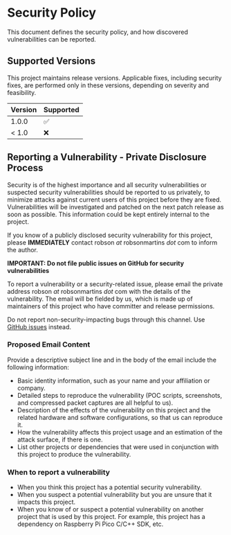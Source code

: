 # Security Policy

This document defines the security policy, and how discovered vulnerabilities can be reported.

## Supported Versions

This project maintains release versions. Applicable fixes, including security fixes, are performed only in these versions, depending on severity and feasibility.

| Version | Supported          |
| ------- | ------------------ |
| 1.0.0   | :white_check_mark: |
| < 1.0   | :x:                |

## Reporting a Vulnerability - Private Disclosure Process

Security is of the highest importance and all security vulnerabilities or suspected security vulnerabilities should be reported to us privately, to minimize attacks against current users of this project before they are fixed.
Vulnerabilities will be investigated and patched on the next patch release as soon as possible.
This information could be kept entirely internal to the project.

If you know of a publicly disclosed security vulnerability for this project, please **IMMEDIATELY** contact robson _at_ robsonmartins _dot_ com to inform the author.

**IMPORTANT: Do not file public issues on GitHub for security vulnerabilities**

To report a vulnerability or a security-related issue, please email the private address robson _at_ robsonmartins _dot_ com with the details of the vulnerability.
The email will be fielded by us, which is made up of maintainers of this project who have committer and release permissions.

Do not report non-security-impacting bugs through this channel. Use [GitHub issues](https://github.com/robsonsmartins/usbflashprog/issues/new/choose) instead.

### Proposed Email Content

Provide a descriptive subject line and in the body of the email include the following information:

 - Basic identity information, such as your name and your affiliation or company.
 - Detailed steps to reproduce the vulnerability (POC scripts, screenshots, and compressed packet captures are all helpful to us).
 - Description of the effects of the vulnerability on this project and the related hardware and software configurations, so that us can reproduce it.
 - How the vulnerability affects this project usage and an estimation of the attack surface, if there is one.
 - List other projects or dependencies that were used in conjunction with this project to produce the vulnerability.

### When to report a vulnerability
 - When you think this project has a potential security vulnerability.
 - When you suspect a potential vulnerability but you are unsure that it impacts this project.
 - When you know of or suspect a potential vulnerability on another project that is used by this project. For example, this project has a dependency on Raspberry Pi Pico C/C++ SDK, etc.

